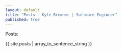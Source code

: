 ```yaml
---
layout: default
title: "Posts - Kyle Bremner | Software Engineer"
published: true
---
```


Posts:

{{ site.posts | array_to_sentence_string }}